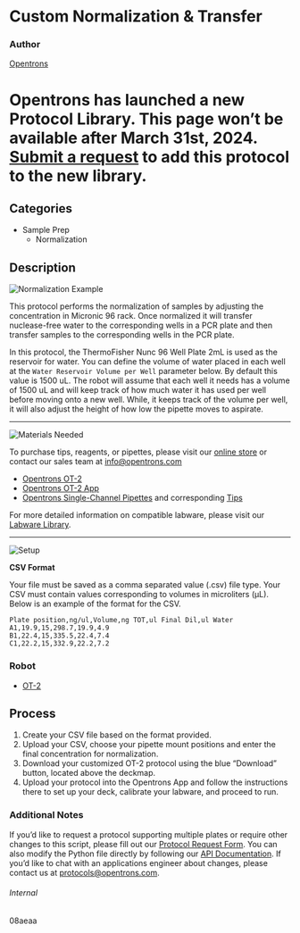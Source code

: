 # Custom Normalization & Transfer

### Author
[Opentrons](https://opentrons.com/)


# Opentrons has launched a new Protocol Library. This page won’t be available after March 31st, 2024. [Submit a request](https://docs.google.com/forms/d/e/1FAIpQLSdYYp9QCKow4nn0KlCVsMS3HX0eJ0N9O7-erajKvcpT0lWbSg/viewform) to add this protocol to the new library.

## Categories
* Sample Prep
	* Normalization

## Description
![Normalization Example](https://opentrons-protocol-library-website.s3.amazonaws.com/custom-README-images/normalization/normalization_example.png)

This protocol performs the normalization of samples by adjusting the concentration in Micronic 96 rack. Once normalized it will transfer nuclease-free water to the corresponding wells in a PCR plate and then transfer samples to the corresponding wells in the PCR plate.

In this protocol, the ThermoFisher Nunc 96 Well Plate 2mL is used as the reservoir for water. You can define the volume of water placed in each well at the `Water Reservoir Volume per Well` parameter below. By default this value is 1500 uL. The robot will assume that each well it needs has a volume of 1500 uL and will keep track of how much water it has used per well before moving onto a new well. While, it keeps track of the volume per well, it will also adjust the height of how low the pipette moves to aspirate.

---
![Materials Needed](https://s3.amazonaws.com/opentrons-protocol-library-website/custom-README-images/001-General+Headings/materials.png)

To purchase tips, reagents, or pipettes, please visit our [online store](https://shop.opentrons.com/) or contact our sales team at [info@opentrons.com](mailto:info@opentrons.com)

* [Opentrons OT-2](https://shop.opentrons.com/collections/ot-2-robot/products/ot-2)
* [Opentrons OT-2 App](https://opentrons.com/ot-app/)
* [Opentrons Single-Channel Pipettes](https://shop.opentrons.com/collections/ot-2-pipettes) and corresponding [Tips](https://shop.opentrons.com/collections/opentrons-tips)

For more detailed information on compatible labware, please visit our [Labware Library](https://labware.opentrons.com/).


---
![Setup](https://s3.amazonaws.com/opentrons-protocol-library-website/custom-README-images/001-General+Headings/Setup.png)

**CSV Format**

Your file must be saved as a comma separated value (.csv) file type. Your CSV must contain values corresponding to volumes in microliters (μL). Below is an example of the format for the CSV.


```
Plate position,ng/ul,Volume,ng TOT,ul Final Dil,ul Water
A1,19.9,15,298.7,19.9,4.9
B1,22.4,15,335.5,22.4,7.4
C1,22.2,15,332.9,22.2,7.2
```

### Robot
* [OT-2](https://opentrons.com/ot-2)


## Process

1. Create your CSV file based on the format provided.
2. Upload your CSV, choose your pipette mount positions and enter the final concentration for normalization.
3. Download your customized OT-2 protocol using the blue “Download” button, located above the deckmap.
4. Upload your protocol into the Opentrons App and follow the instructions there to set up your deck, calibrate your labware, and proceed to run.


### Additional Notes

If you’d like to request a protocol supporting multiple plates or require other changes to this script, please fill out our [Protocol Request Form](https://opentrons-protocol-dev.paperform.co/). You can also modify the Python file directly by following our [API Documentation](https://docs.opentrons.com/v2/). If you’d like to chat with an applications engineer about changes, please contact us at [protocols@opentrons.com](mailto:protocols@opentrons.com).

###### Internal
08aeaa
